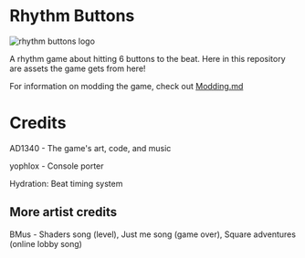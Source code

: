 # Rhythm Buttons
![rhythm buttons logo](https://github.com/user-attachments/assets/ba8ffeb2-2447-439f-890b-f23af3e522f1)

A rhythm game about hitting 6 buttons to the beat. Here in this repository are assets the game gets from here!

For information on modding the game, check out [Modding.md](https://github.com/AD1340/Rhythm-Buttons/blob/main/Modding.md)

# Credits
AD1340 - The game's art, code, and music

yophlox - Console porter

Hydration: Beat timing system

## More artist credits
BMus - Shaders song (level), Just me song (game over), Square adventures (online lobby song)
